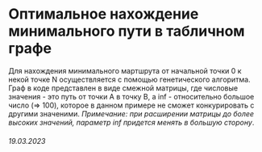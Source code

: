 # Оптимальное нахождение минимального пути в табличном графе

Для нахождения минимального мартшрута от начальной точки 0 к некой точке N осуществляется с помощью генетического алгоритма. Граф в коде представлен в виде смежной матрицы, где числовые значения - это путь от точки A в точку B, а inf - относительно большое число (=> 100), которое в данном примере не сможет конкурировать с другими значеними. _Примечание: при расширении матрицы до более высоких значений, параметр inf придется менять в большую сторону_.

###### 19.03.2023